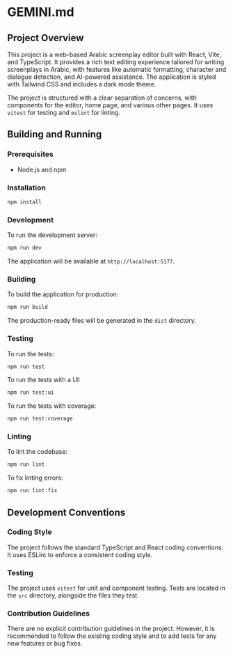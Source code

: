 # GEMINI.md

## Project Overview

This project is a web-based Arabic screenplay editor built with React, Vite, and TypeScript. It provides a rich text editing experience tailored for writing screenplays in Arabic, with features like automatic formatting, character and dialogue detection, and AI-powered assistance. The application is styled with Tailwind CSS and includes a dark mode theme.

The project is structured with a clear separation of concerns, with components for the editor, home page, and various other pages. It uses `vitest` for testing and `eslint` for linting.

## Building and Running

### Prerequisites

- Node.js and npm

### Installation

```bash
npm install
```

### Development

To run the development server:

```bash
npm run dev
```

The application will be available at `http://localhost:5177`.

### Building

To build the application for production:

```bash
npm run build
```

The production-ready files will be generated in the `dist` directory.

### Testing

To run the tests:

```bash
npm run test
```

To run the tests with a UI:

```bash
npm run test:ui
```

To run the tests with coverage:

```bash
npm run test:coverage
```

### Linting

To lint the codebase:

```bash
npm run lint
```

To fix linting errors:

```bash
npm run lint:fix
```

## Development Conventions

### Coding Style

The project follows the standard TypeScript and React coding conventions. It uses ESLint to enforce a consistent coding style.

### Testing

The project uses `vitest` for unit and component testing. Tests are located in the `src` directory, alongside the files they test.

### Contribution Guidelines

There are no explicit contribution guidelines in the project. However, it is recommended to follow the existing coding style and to add tests for any new features or bug fixes.
